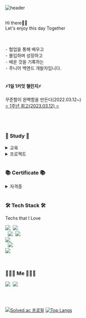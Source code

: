 ![header](https://capsule-render.vercel.app/api?type=waving&color=timeGradient&height=250&section=header&text=John_Park&fontSize=80&animation=twinkling)


<br>
Hi there👋🏻 <br>
Let's enjoy this day Together<br>
<br>
<br>

⁃ 협업을 통해 배우고 <br>
⁃ 몰입하며 성장하고  <br>
⁃ 배운 것을 기록하는 <br>
⁃ 주니어 백엔드 개발자입니다.<br>
<br>

#### ⚡️1일 1커밋 챌린지⚡️
꾸준함이 완벽함을 만든다(2022.03.12~)<br>
[⭐️ 1주년 회고(2023.03.12) ⭐️](https://github.com/JohnPrk/TIL/tree/main/Review/1%EC%A3%BC%EB%85%84%20%ED%9A%8C%EA%B3%A0)

<br>
<br>
<h3 align="left">📁 Study 📁</h3>
<details>
    <summary> 교육 </summary>
<br>
    <p align="left"> • 엔코아 플레이데이터 국비과정(인공지능, 백엔드) <i>[2021.12.20 ~ 2022.06.28]</i> </p>
    <p align="left"> • 넥스트 스텝(인프라 공방 7기) <i>[2022.08.14 ~ 2022.09.11]</i> </p>
    <p align="left"> • 넥스트 스텝(ATDD 6기) <i>[2023.01.23 ~ 2023.03.09]</i> </p>
</details>
<details>
    <summary> 프로젝트 </summary>
<br>
    
<p align="left"> •  페이의 달인(더치페이 웹앱)_Spring boot, Mybatis, AWS(EC2, RDS)_명지, 소현, 민욱, 주황, 영준 <i>[2022.03.06 ~ 2022.06.28]</i></p>

</details>
<br>
<h3 align="left">📚 Certificate 📚</h3>

<details>
    <summary> 자격증 </summary>
<br>
    
<p align="left"> • 정보처리기사[최종합] _ <i>2021.11.26.</i> </p>
<p align="left"> • SQLD _  <i>2021.10.01.</i> </p>

</details>




<br>

<h3 align="left">🛠 Tech Stack 🛠</h3>

<p align="left"> Techs that I Love </p>

<p align="left">
  <img src="https://img.shields.io/badge/Java-c11f27?style=flat&logo=Java&logoColor=white"/>
  &nbsp;<img src="https://img.shields.io/badge/Spring-6DB33F?style=flat&logo=Spring&logoColor=white"/><br>
  &nbsp;&nbsp;<img src="https://img.shields.io/badge/JavaScript-8977ad?style=flat&logo=JavaScript&logoColor=F7DF1E"/>
  &nbsp;<img src="https://img.shields.io/badge/jQuery-0769AD?style=flat&logo=jquery&logoColor=white"/><br>
  <img src="https://img.shields.io/badge/GitHub-100000?style=flat&logo=github&logoColor=white"/><br>
  &nbsp;&nbsp;<img src="https://img.shields.io/badge/Mysql-E6B91E?style=flat&logo=MySql&logoColor=white"/><br>
  <img src="https://img.shields.io/badge/aws-333664?style=flat&logo=amazon-aws&logoColor=white"/><br>
</p>
<br>


<h3 align="left"> 🧑🏻‍💻 Me 🧑🏻‍💻 </h3>
<p align="left">
  <a href="https://www.instagram.com/john.prk/"><img src="https://img.shields.io/badge/Instagram-E4405F?style=flat-square&logo=Instagram&logoColor=white&link=https://www.instagram.com/woo0_hooo/"/></a>&nbsp
  <a href="mailto:uo3641493@gmail.com"><img src="https://img.shields.io/badge/Gmail-d14836?style=flat-square&logo=Gmail&logoColor=white&link=viliketh1s98@naver.com"/></a>
</p>
<br>
<br>

[![Solved.ac
프로필](http://mazassumnida.wtf/api/v2/generate_badge?boj=uo3641493)](https://solved.ac/uo3641493) [![Top Langs](https://github-readme-stats.vercel.app/api/top-langs/?username=JohnPrk&layout=compact&card_width=300&theme=material-palenight&langs_count=5)](https://github.com/anuraghazra/github-readme-stats)

